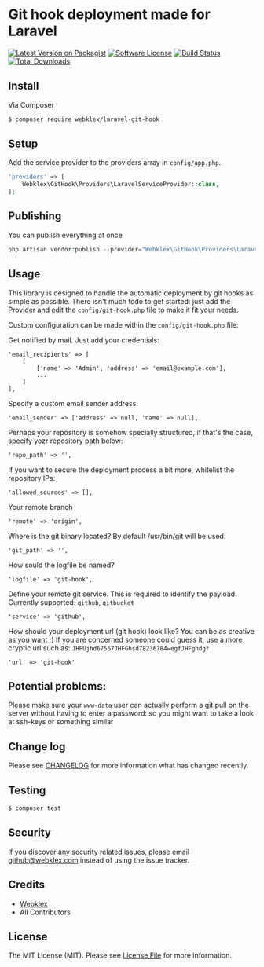 # Git hook deployment made for Laravel

[![Latest Version on Packagist][ico-version]][link-packagist]
[![Software License][ico-license]](LICENSE.md)
[![Build Status][ico-travis]][link-travis]
[![Total Downloads][ico-downloads]][link-downloads]

## Install

Via Composer

``` bash
$ composer require webklex/laravel-git-hook
```

## Setup

Add the service provider to the providers array in `config/app.php`.

``` php
'providers' => [
    Webklex\GitHook\Providers\LaravelServiceProvider::class,
];
```

## Publishing

You can publish everything at once

``` php
php artisan vendor:publish --provider="Webklex\GitHook\Providers\LaravelServiceProvider"
```

## Usage

This library is designed to handle the automatic deployment by git hooks 
as simple as possible. There isn't much todo to get started: just add the
Provider and edit the `config/git-hook.php` file to make it fit your needs.


Custom configuration can be made within the `config/git-hook.php` file:

Get notified by mail. Just add your credentials: 
```
'email_recipients' => [
    [
        ['name' => 'Admin', 'address' => 'email@example.com'],
        ...
    ]
],
```
 
Specify a custom email sender address:
```
'email_sender' => ['address' => null, 'name' => null],
```

Perhaps your repository is somehow specially structured, if that's the case, specify yozr
repository path below:
```
'repo_path' => '',
```

If you want to secure the deployment process a bit more, whitelist the repository IPs:
```
'allowed_sources' => [],
```

Your remote branch
```
'remote' => 'origin',
```

Where is the git binary located? By default /usr/bin/git will be used.
```
'git_path' => '',
```

How sould the logfile be named?
```
'logfile' => 'git-hook',
```

Define your remote git service. This is required to identify the payload.
Currently supported: `github`, `gitbucket`
```
'service' => 'github',
```

How should your deployment url (git hook) look like? You can be as creative as you want ;)
If you are concerned someone could guess it, use a more cryptic url such as: `JHFUjhd67567JHFGhsd78236784wegfJHFghdgf`
```
'url' => 'git-hook'
```

## Potential problems:

Please make sure your `www-data` user can actually perform a git pull on the server without 
having to enter a password:
so you might want to take a look at ssh-keys or something similar

## Change log

Please see [CHANGELOG](CHANGELOG.md) for more information what has changed recently.

## Testing

``` bash
$ composer test
```

## Security

If you discover any security related issues, please email github@webklex.com instead of using the issue tracker.

## Credits

- [Webklex][link-author]
- All Contributors

## License

The MIT License (MIT). Please see [License File](LICENSE.md) for more information.

[ico-version]: https://img.shields.io/packagist/v/Webklex/laravel-git-hook.svg?style=flat-square
[ico-license]: https://img.shields.io/badge/license-MIT-brightgreen.svg?style=flat-square
[ico-travis]: https://img.shields.io/travis/Webklex/laravel-git-hook/master.svg?style=flat-square
[ico-scrutinizer]: https://img.shields.io/scrutinizer/coverage/g/Webklex/laravel-git-hook.svg?style=flat-square
[ico-code-quality]: https://img.shields.io/scrutinizer/g/Webklex/laravel-git-hook.svg?style=flat-square
[ico-downloads]: https://img.shields.io/packagist/dt/Webklex/laravel-git-hook.svg?style=flat-square

[link-packagist]: https://packagist.org/packages/Webklex/laravel-git-hook
[link-travis]: https://travis-ci.org/Webklex/laravel-git-hook
[link-scrutinizer]: https://scrutinizer-ci.com/g/Webklex/laravel-git-hook/code-structure
[link-code-quality]: https://scrutinizer-ci.com/g/Webklex/laravel-git-hook
[link-downloads]: https://packagist.org/packages/Webklex/laravel-git-hook
[link-author]: https://github.com/webklex